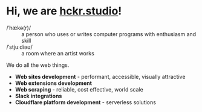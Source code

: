 # Hi, we are [hckr.studio](https://hckr.studio)!

<dl>
  <dt>/ˈhækə(r)/</dt>
  <dd>a person who uses or writes computer programs with enthusiasm and skill</dd>
  <dt>/ˈstjuːdiəʊ/</dt>
  <dd>a room where an artist works</dd>
</dl>

We do all the web things.

* **Web sites development** - performant, accessible, visually attractive
* **Web extensions development** 
* **Web scraping** - reliable, cost effective, world scale
* **Slack integrations**
* **Cloudflare platform development** - serverless solutions

